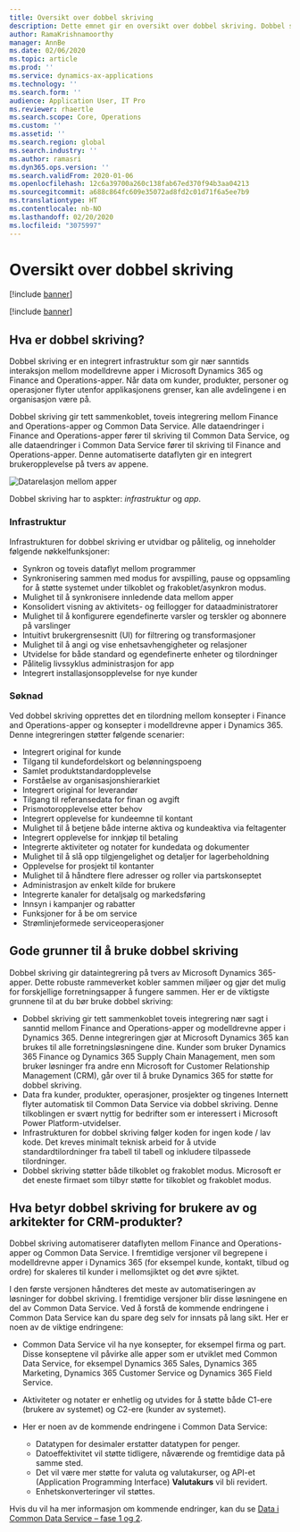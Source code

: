 ```yaml
---
title: Oversikt over dobbel skriving
description: Dette emnet gir en oversikt over dobbel skriving. Dobbel skriving er en infrastruktur som gir nær sanntids interaksjon mellom modelldrevne Microsoft Dynamics 365-apper og Finance and Operations-apper.
author: RamaKrishnamoorthy
manager: AnnBe
ms.date: 02/06/2020
ms.topic: article
ms.prod: ''
ms.service: dynamics-ax-applications
ms.technology: ''
ms.search.form: ''
audience: Application User, IT Pro
ms.reviewer: rhaertle
ms.search.scope: Core, Operations
ms.custom: ''
ms.assetid: ''
ms.search.region: global
ms.search.industry: ''
ms.author: ramasri
ms.dyn365.ops.version: ''
ms.search.validFrom: 2020-01-06
ms.openlocfilehash: 12c6a39700a260c138fab67ed370f94b3aa04213
ms.sourcegitcommit: a688c864fc609e35072ad8fd2c01d71f6a5ee7b9
ms.translationtype: HT
ms.contentlocale: nb-NO
ms.lasthandoff: 02/20/2020
ms.locfileid: "3075997"
---
```

# <a name="dual-write-overview"></a>Oversikt over dobbel skriving

[!include [banner](../../includes/banner.md)]

[!include [banner](../../includes/preview-banner.md)]

## <a name="what-is-dual-write"></a>Hva er dobbel skriving?

Dobbel skriving er en integrert infrastruktur som gir nær sanntids interaksjon mellom modelldrevne apper i Microsoft Dynamics 365 og Finance and Operations-apper. Når data om kunder, produkter, personer og operasjoner flyter utenfor applikasjonens grenser, kan alle avdelingene i en organisasjon være på.

Dobbel skriving gir tett sammenkoblet, toveis integrering mellom Finance and Operations-apper og Common Data Service. Alle dataendringer i Finance and Operations-apper fører til skriving til Common Data Service, og alle dataendringer i Common Data Service fører til skriving til Finance and Operations-apper. Denne automatiserte dataflyten gir en integrert brukeropplevelse på tvers av appene.

![Datarelasjon mellom apper](media/dual-write-overview.jpg)

Dobbel skriving har to aspkter: *infrastruktur* og *app*.

### <a name="infrastructure"></a>Infrastruktur

Infrastrukturen for dobbel skriving er utvidbar og pålitelig, og inneholder følgende nøkkelfunksjoner:

+ Synkron og toveis dataflyt mellom programmer
+ Synkronisering sammen med modus for avspilling, pause og oppsamling for å støtte systemet under tilkoblet og frakoblet/asynkron modus.
+ Mulighet til å synkronisere innledende data mellom apper
+ Konsolidert visning av aktivitets- og feillogger for dataadministratorer
+ Mulighet til å konfigurere egendefinerte varsler og terskler og abonnere på varslinger
+ Intuitivt brukergrensesnitt (UI) for filtrering og transformasjoner
+ Mulighet til å angi og vise enhetsavhengigheter og relasjoner
+ Utvidelse for både standard og egendefinerte enheter og tilordninger
+ Pålitelig livssyklus administrasjon for app
+ Integrert installasjonsopplevelse for nye kunder

### <a name="application"></a>Søknad

Ved dobbel skriving opprettes det en tilordning mellom konsepter i Finance and Operations-apper og konsepter i modelldrevne apper i Dynamics 365. Denne integreringen støtter følgende scenarier:

+ Integrert original for kunde
+ Tilgang til kundefordelskort og belønningspoeng
+ Samlet produktstandardopplevelse
+ Forståelse av organisasjonshierarkiet
+ Integrert original for leverandør
+ Tilgang til referansedata for finan og avgift
+ Prismotoropplevelse etter behov
+ Integrert opplevelse for kundeemne til kontant
+ Mulighet til å betjene både interne aktiva og kundeaktiva via feltagenter
+ Integrert opplevelse for innkjøp til betaling
+ Integrerte aktiviteter og notater for kundedata og dokumenter
+ Mulighet til å slå opp tilgjengelighet og detaljer for lagerbeholdning
+ Opplevelse for prosjekt til kontanter
+ Mulighet til å håndtere flere adresser og roller via partskonseptet
+ Administrasjon av enkelt kilde for brukere
+ Integrerte kanaler for detaljsalg og markedsføring
+ Innsyn i kampanjer og rabatter
+ Funksjoner for å be om service
+ Strømlinjeformede serviceoperasjoner

## <a name="top-reasons-to-use-dual-write"></a>Gode grunner til å bruke dobbel skriving

Dobbel skriving gir dataintegrering på tvers av Microsoft Dynamics 365-apper. Dette robuste rammeverket kobler sammen miljøer og gjør det mulig for forskjellige forretningsapper å fungere sammen. Her er de viktigste grunnene til at du bør bruke dobbel skriving:

+ Dobbel skriving gir tett sammenkoblet toveis integrering nær sagt i sanntid mellom Finance and Operations-apper og modelldrevne apper i Dynamics 365. Denne integreringen gjør at Microsoft Dynamics 365 kan brukes til alle forretningsløsningene dine. Kunder som bruker Dynamics 365 Finance og Dynamics 365 Supply Chain Management, men som bruker løsninger fra andre enn Microsoft for Customer Relationship Management (CRM), går over til å bruke Dynamics 365 for støtte for dobbel skriving.
+ Data fra kunder, produkter, operasjoner, prosjekter og tingenes Internett flyter automatisk til Common Data Service via dobbel skriving. Denne tilkoblingen er svært nyttig for bedrifter som er interessert i Microsoft Power Platform-utvidelser.
+ Infrastrukturen for dobbel skriving følger koden for ingen kode / lav kode. Det kreves minimalt teknisk arbeid for å utvide standardtilordninger fra tabell til tabell og inkludere tilpassede tilordninger.
+ Dobbel skriving støtter både tilkoblet og frakoblet modus. Microsoft er det eneste firmaet som tilbyr støtte for tilkoblet og frakoblet modus.

## <a name="what-does-dual-write-mean-for-users-and-architects-of-crm-products"></a>Hva betyr dobbel skriving for brukere av og arkitekter for CRM-produkter?

Dobbel skriving automatiserer dataflyten mellom Finance and Operations-apper og Common Data Service. I fremtidige versjoner vil begrepene i modelldrevne apper i Dynamics 365 (for eksempel kunde, kontakt, tilbud og ordre) for skaleres til kunder i mellomsjiktet og det øvre sjiktet.

I den første versjonen håndteres det meste av automatiseringen av løsninger for dobbel skriving. I fremtidige versjoner blir disse løsningene en del av Common Data Service. Ved å forstå de kommende endringene i Common Data Service kan du spare deg selv for innsats på lang sikt. Her er noen av de viktige endringene:

+ Common Data Service vil ha nye konsepter, for eksempel firma og part. Disse konseptene vil påvirke alle apper som er utviklet med Common Data Service, for eksempel Dynamics 365 Sales, Dynamics 365 Marketing, Dynamics 365 Customer Service og Dynamics 365 Field Service.
+ Aktiviteter og notater er enhetlig og utvides for å støtte både C1-ere (brukere av systemet) og C2-ere (kunder av systemet).
+ Her er noen av de kommende endringene i Common Data Service:

    - Datatypen for desimaler erstatter datatypen for penger.
    - Datoeffektivitet vil støtte tidligere, nåværende og fremtidige data på samme sted.
    - Det vil være mer støtte for valuta og valutakurser, og API-et (Application Programming Interface) **Valutakurs** vil bli revidert.
    - Enhetskonverteringer vil støttes.

Hvis du vil ha mer informasjon om kommende endringer, kan du se [Data i Common Data Service – fase 1 og 2](https://docs.microsoft.com/dynamics365/fin-ops-core/dev-itpro/extensibility/extensibility-roadmap).
